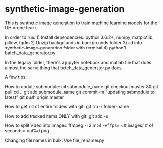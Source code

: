 # synthetic-image-generation

This is synthetic image generation to train machine learning models for the UH drone team.

In order to run:
    1) Install dependencies:
        python 3.6.2+, numpy, matplotlib, pillow, tqdm
    2) Unzip backgrounds in backgrounds folder
    3) cd into synthetic-image-generation folder with terminal
    4) python3 batch_data_generator.py


In the legacy folder, there's a jupyter notebook and matlab file that does almost the
same thing that batch_data_generator.py does.


A few tips:

How to update submodule:
    cd submodule_name
    git checkout master && git pull
    cd ..
    git add submodule_name
    git commit -m "updating submodule to latest"
    git push origin master


How to get rid of entire folders with git:
    git rm -r folder-name


How to add tracked items ONLY with git:
    git add -u


How to split video into images:
    ffmpeg -i 3.mp4 -vf fps= <# images/ # of seconds> out%d.png


Changing file names in bulk:
    Use file_renamer.py